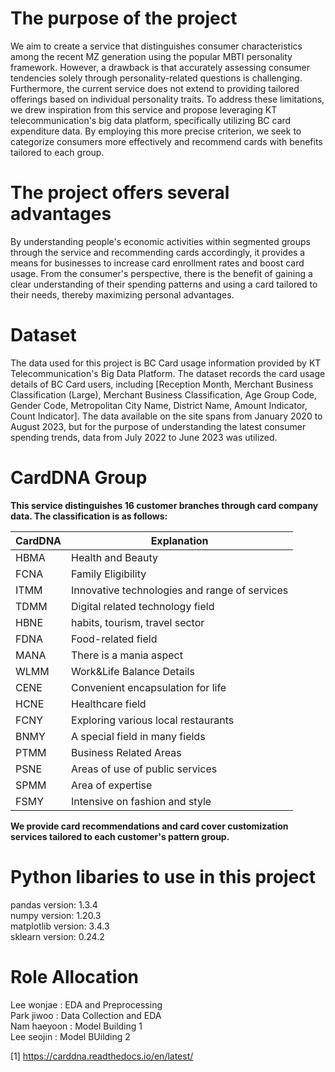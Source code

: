# The purpose of the project
We aim to create a service that distinguishes consumer characteristics among the recent MZ generation using the popular MBTI personality framework. However, a drawback is that accurately assessing consumer tendencies solely through personality-related questions is challenging. Furthermore, the current service does not extend to providing tailored offerings based on individual personality traits. To address these limitations, we drew inspiration from this service and propose leveraging KT telecommunication's big data platform, specifically utilizing BC card expenditure data. By employing this more precise criterion, we seek to categorize consumers more effectively and recommend cards with benefits tailored to each group.

# The project offers several advantages
By understanding people's economic activities within segmented groups through the service and recommending cards accordingly, it provides a means for businesses to increase card enrollment rates and boost card usage. From the consumer's perspective, there is the benefit of gaining a clear understanding of their spending patterns and using a card tailored to their needs, thereby maximizing personal advantages.

# Dataset
The data used for this project is BC Card usage information provided by KT Telecommunication's Big Data Platform. The dataset records the card usage details of BC Card users, including [Reception Month, Merchant Business Classification (Large), Merchant Business Classification, Age Group Code, Gender Code, Metropolitan City Name, District Name, Amount Indicator, Count Indicator]. The data available on the site spans from January 2020 to August 2023, but for the purpose of understanding the latest consumer spending trends, data from July 2022 to June 2023 was utilized.


# CardDNA Group
**This service distinguishes 16 customer branches through card company data. The classification is as follows:**

|CardDNA|Explanation|
|---|---|
|HBMA|Health and Beauty|
|FCNA|Family Eligibility|
|ITMM|Innovative technologies and range of services|
|TDMM|Digital related technology field|
|HBNE|habits, tourism, travel sector|
|FDNA|Food-related field|
|MANA|There is a mania aspect|
|WLMM|Work&Life Balance Details|
|CENE|Convenient encapsulation for life|
|HCNE|Healthcare field|
|FCNY|Exploring various local restaurants|
|BNMY|A special field in many fields|
|PTMM|Business Related Areas|
|PSNE|Areas of use of public services|
|SPMM|Area of ​​expertise|
|FSMY|Intensive on fashion and style|


**We provide card recommendations and card cover customization services tailored to each customer's pattern group.**

# Python libaries to use in this project
pandas version: 1.3.4 <br>
numpy version: 1.20.3 <br>
matplotlib version: 3.4.3 <br>
sklearn version: 0.24.2 <br>


# Role Allocation
Lee wonjae : EDA and Preprocessing <br>
Park jiwoo : Data Collection and EDA <br>
Nam haeyoon : Model Building 1 <br>
Lee seojin : Model BUilding 2 <br>

[1] https://carddna.readthedocs.io/en/latest/

